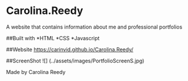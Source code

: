 # Carolina.Reedy

A website that contains information about me and professional portfolios

##Built with
*HTML
*CSS
\*Javascript

##Website https://carinvid.github.io/Carolina.Reedy/

##ScreenShot ![] (../assets/images/PortfolioScreenS.jpg)

Made by Carolina Reedy
